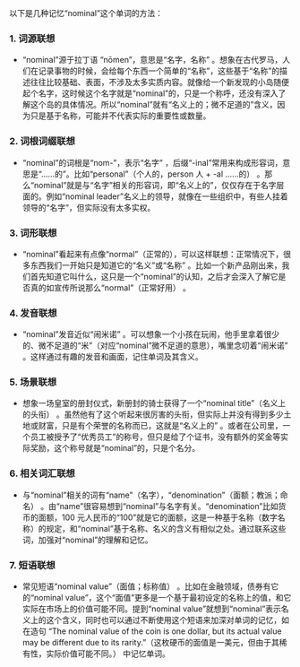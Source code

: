 以下是几种记忆“nominal”这个单词的方法：

### 1. 词源联想
 - “nominal”源于拉丁语 “nōmen”，意思是“名字，名称” 。想象在古代罗马，人们在记录事物的时候，会给每个东西一个简单的“名称”，这些基于“名称”的描述往往比较基础、表面，不涉及太多实质内容。就像给一个新发现的小岛随便起个名字，这时候这个名字就是“nominal”的，只是一个称呼，还没有深入了解这个岛的具体情况。所以“nominal”就有“名义上的；微不足道的”含义，因为只是基于名称，可能并不代表实际的重要性或数量。

### 2. 词根词缀联想
 - “nominal”的词根是“nom-”，表示“名字” ，后缀“-inal”常用来构成形容词，意思是“……的”。比如“personal”（个人的，person 人 + -al ……的） 。那么“nominal”就是与“名字”相关的形容词，即“名义上的”，仅仅存在于名字层面的。例如“nominal leader”名义上的领导，就像在一些组织中，有些人挂着领导的“名字”，但实际没有太多实权。

### 3. 词形联想
 - “nominal”看起来有点像“normal”（正常的），可以这样联想：正常情况下，很多东西我们一开始只是知道它的“名义”或“名称” 。比如一个新产品刚出来，我们首先知道它叫什么，这只是一个“nominal”的认知，之后才会深入了解它是否真的如宣传所说那么“normal”（正常好用） 。

### 4. 发音联想
 - “nominal”发音近似“闹米诺” 。可以想象一个小孩在玩闹，他手里拿着很少的、微不足道的“米”（对应“nominal”微不足道的意思），嘴里念叨着“闹米诺” 。这样通过有趣的发音和画面，记住单词及其含义。

### 5. 场景联想
 - 想象一场皇室的册封仪式，新册封的骑士获得了一个“nominal title”（名义上的头衔） 。虽然他有了这个听起来很厉害的头衔，但实际上并没有得到多少土地或财富，只是有个荣誉的名称而已，这就是“名义上的” 。或者在公司里，一个员工被授予了“优秀员工”的称号，但只是给了个证书，没有额外的奖金等实际奖励，这个称号就是“nominal”的，只是个名分。

### 6. 相关词汇联想
 - 与“nominal”相关的词有“name”（名字），“denomination”（面额；教派；命名） 。由“name”很容易想到“nominal”与名字有关。“denomination”比如货币的面额，100 元人民币的“100”就是它的面额，这是一种基于名称（数字名称）的规定，和“nominal”基于名称、名义的含义有相似之处。通过联系这些词，加强对“nominal”的理解和记忆。

### 7. 短语联想
 - 常见短语“nominal value”（面值；标称值） 。比如在金融领域，债券有它的“nominal value”，这个“面值”更多是一个基于最初设定的名称上的值，和它实际在市场上的价值可能不同。提到“nominal value”就想到“nominal”表示名义上的这个含义，同时也可以通过不断使用这个短语来加深对单词的记忆，如在造句 “The nominal value of the coin is one dollar, but its actual value may be different due to its rarity.”（这枚硬币的面值是一美元，但由于其稀有性，实际价值可能不同。） 中记忆单词。 